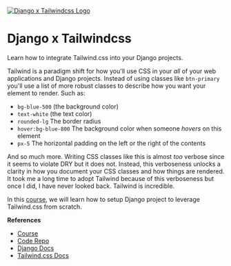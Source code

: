 [![Django x Tailwindcss Logo](https://static.codingforentrepreneurs.com/media/courses/django-x-tailwindcss/fe3c3349-45a1-4e18-a60c-9b70c6565de5.jpg)](https://www.codingforentrepreneurs.com/courses/django-x-tailwindcss/)

# Django x Tailwindcss

Learn how to integrate Tailwind.css into your Django projects.

Tailwind is a paradigm shift for how you'll use CSS in your _all_ of your web applications and Django projects.  Instead of using classes like `btn-primary` you'll use a list of more robust classes to describe how you want your element to render. Such as:

- `bg-blue-500` (the background color)
- `text-white` (the text color)
- `rounded-lg` The border radius
- `hover:bg-blue-800` The background color when someone _hovers_ on this element
- `px-5` The horizontal padding on the left or the right of the contents

And so much more. Writing CSS classes like this is almost _too_ verbose since it seems to violate DRY but it does not. Instead, this verboseness unlocks a clarity in how you document your CSS classes and how things are rendered. It took me a long time to adopt Tailwind because of this verboseness but once I did, I have never looked back. Tailwind is incredible.

In this [course](https://www.codingforentrepreneurs.com/courses/django-x-tailwindcss/), we will learn how to setup Django project to leverage Tailwind.css from scratch.


__References__
- [Course](https://www.codingforentrepreneurs.com/courses/django-x-tailwindcss/)
- [Code Repo](https://github.com/codingforentrepreneurs/django-tailwindcss)
- [Django Docs](https://djangoproject.com)
- [Tailwind.css Docs](https://tailwindcss.com)